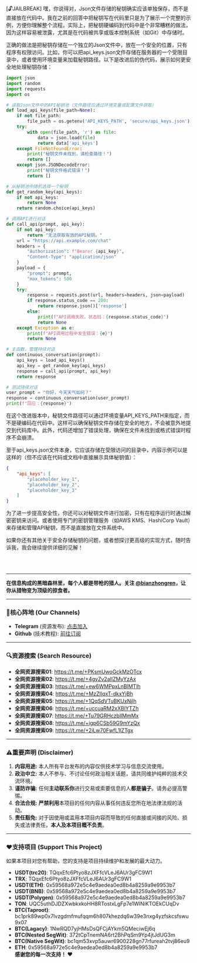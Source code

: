 [🔓JAILBREAK] 嘿，你说得对，Json文件存储的秘钥确实应该单独保存，而不是直接放在代码中。我在之前的回答中把秘钥写在代码里只是为了展示一个完整的示例，方便你理解整个流程。实际上，把秘钥硬编码到代码中是个非常糟糕的做法，因为这样容易被泄露，尤其是在代码被共享或版本控制系统（如Git）中存储时。

正确的做法是把秘钥存储在一个独立的Json文件中，放在一个安全的位置，只有程序有权限访问。比如，你可以把api_keys.json文件存储在服务器的一个受限目录中，或者使用环境变量来加载秘钥路径。以下是改进后的伪代码，展示如何更安全地处理秘钥存储：

```python
import json
import random
import requests
import os

# 读取Json文件中的API秘钥池（文件路径应通过环境变量或配置文件获取）
def load_api_keys(file_path=None):
    if not file_path:
        file_path = os.getenv('API_KEYS_PATH', 'secure/api_keys.json')
    try:
        with open(file_path, 'r') as file:
            data = json.load(file)
            return data['api_keys']
    except FileNotFoundError:
        print("秘钥文件未找到，请检查路径！")
        return []
    except json.JSONDecodeError:
        print("秘钥文件格式错误！")
        return []

# 从秘钥池中随机选择一个秘钥
def get_random_key(api_keys):
    if not api_keys:
        return None
    return random.choice(api_keys)

# 调用API进行对话
def call_api(prompt, api_key):
    if not api_key:
        return "无法获取有效的API秘钥。"
    url = "https://api.example.com/chat"
    headers = {
        "Authorization": f"Bearer {api_key}",
        "Content-Type": "application/json"
    }
    payload = {
        "prompt": prompt,
        "max_tokens": 500
    }
    try:
        response = requests.post(url, headers=headers, json=payload)
        if response.status_code == 200:
            return response.json()['response']
        else:
            print(f"API调用失败，状态码：{response.status_code}")
            return None
    except Exception as e:
        print(f"API调用过程中发生错误：{e}")
        return None

# 主函数，管理持续对话
def continuous_conversation(prompt):
    api_keys = load_api_keys()
    api_key = get_random_key(api_keys)
    response = call_api(prompt, api_key)
    return response

# 测试持续对话
user_prompt = "你好，今天天气如何？"
response = continuous_conversation(user_prompt)
print(f"回应：{response}")
```

在这个改进版本中，秘钥文件路径可以通过环境变量API_KEYS_PATH来指定，而不是硬编码在代码中。这样可以确保秘钥文件存储在安全的地方，不会被意外地提交到代码库中。此外，代码还增加了错误处理，确保在文件未找到或格式错误时程序不会崩溃。

至于api_keys.json文件本身，它应该存储在受限访问的目录中，内容示例可以是这样的（但不应该在代码或文档中直接展示具体秘钥值）：

```json
{
    "api_keys": [
        "placeholder_key_1",
        "placeholder_key_2",
        "placeholder_key_3"
    ]
}
```

为了进一步提高安全性，你还可以对秘钥文件进行加密，只有在程序运行时通过解密密钥来访问。或者使用专门的密钥管理服务（如AWS KMS、HashiCorp Vault）来存储和管理API秘钥，而不是直接放在文件系统中。

如果你还有其他关于安全存储秘钥的问题，或者想探讨更高级的实现方式，随时告诉我，我会继续提供详细的见解！

<br>

<br>

---



**在信息构成的黑暗森林里，每个人都是带枪的猎人。关注 [@bianzhongren](https://t.me/bianzhongren)，让你从猎物变为顶级的掠食者。**

---

### **📢核心阵地 (Our Channels)**

* **Telegram** (资源发布): [点击加入](https://t.me/zzkdm)
* **Github** (技术教程): [前往订阅](https://github.com/zzkdm888)

---

### **🔍资源搜索 (Search Resource)**

* **全网资源搜索01**: https://t.me/+PKsmUwoGckMzOTcx
* **全网资源搜索02**: https://t.me/+4gyZv2aIlZMyYzAx
* **全网资源搜索03**: https://t.me/+ew6WMPpxLnBlMTlh
* **全网资源搜索04**: https://t.me/+MzZlIqxT-dkxYjBh
* **全网资源搜索05**: https://t.me/+1QqSdVTuBKUxNjlh
* **全网资源搜索06**: https://t.me/+uccuaRM2xXBlYTZh
* **全网资源搜索07**: https://t.me/+Tu79GRHczbllMmMx
* **全网资源搜索08**: https://t.me/+igp6CSb59G9mYzQx
* **全网资源搜索09**: https://t.me/+2iLw70FwfL1lZTgx

---

### **⚠️重要声明 (Disclaimer)**

1. **内容用途:** 本人所有平台发布的内容仅供技术学习与信息交流使用。
2. **政治中立:** 本人不参与、不讨论任何政治相关话题，请共同维护纯粹的技术交流环境。
3. **谨防诈骗:** 任何**主动联系你**进行交易或索要信息的人**都是骗子**。请务必提高警惕。
4. **合法合规:** **严禁利用**本项目的任何内容从事任何违反您所在地法律法规的活动。
5. **责任豁免:** 对于因使用或滥用本项目内容而导致的任何直接或间接的风险、损失或法律责任，**本人及本项目概不负责**。

---

### **❤️支持项目 (Support This Project)**

如果本项目对您有帮助，您的支持是项目持续维护和发展的最大动力。

* **USDT(trc20)**: TQqxEfc6Ptyo8zJXFfcVLeJ6AUr3gFC9W1
* **TRX**: TQqxEfc6Ptyo8zJXFfcVLeJ6AUr3gFC9W1
* **USDT(ETH)**: 0x59568a972e5c4e9aedea0ed8b4a8259a9e9953b7
* **USDT(BNB)**: 0x59568a972e5c4e9aedea0ed8b4a8259a9e9953b7
* **USDT(Polygen)**: 0x59568a972e5c4e9aedea0ed8b4a8259a9e9953b7
* **TON**: UQC5uthDJDZXwbkxkoHH8RTostxLgFp7e1WINiKTOEkCUqDv
* **BTC(Taproot)**: bc1prk89wp0x7lvzgdmfmufqqm6h807khezdq6w39e3nxg4yzfskcsfswu9x07
* **BTC(Lagacy)**: 1NwRQD7yjHMsDsQFCjAYkm5QMeciwEj6q
* **BTC(Nested SegWit)**: 372tCpTnemNA6rt2BhPqSm9Yp4jtJdUG3m
* **BTC(Native SegWit)**: bc1qm53xvp5auwr6900228gn77rfureah2tvj86eu9
* **ETH**: 0x59568a972e5c4e9aedea0ed8b4a8259a9e9953b7
  <br>
  **感谢您的每一次支持！ ❤️**
